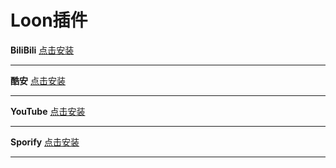 # Loon插件


**BiliBili**
[点击安装](https://www.nsloon.com/openloon/import?plugin=https://github.com/z-jinke/loon/raw/refs/heads/main/Plugin/BiliBili) 

---
**酷安**
[点击安装](https://www.nsloon.com/openloon/import?plugin=https://github.com/z-jinke/loon/raw/refs/heads/main/Plugin/Coolapk)

---
**YouTube**
[点击安装](https://www.nsloon.com/openloon/import?plugin=https://github.com/z-jinke/loon/raw/refs/heads/main/Plugin/YouTube)

---
**Sporify**
[点击安装](https://www.nsloon.com/openloon/import?plugin=https://github.com/z-jinke/loon/raw/refs/heads/main/Plugin/Spotify)

---
